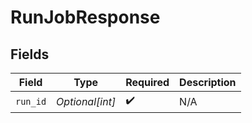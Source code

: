 # RunJobResponse


## Fields

| Field              | Type               | Required           | Description        |
| ------------------ | ------------------ | ------------------ | ------------------ |
| `run_id`           | *Optional[int]*    | :heavy_check_mark: | N/A                |